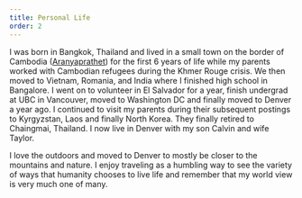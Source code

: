 ```yaml
---
title: Personal Life
order: 2
---
```

I was born in Bangkok, Thailand and lived in a small town on the border of Cambodia ([Aranyaprathet](https://en.wikipedia.org/wiki/Aranyaprathet)) for the first 6 years of life while my parents worked with Cambodian refugees during the Khmer Rouge crisis. We then moved to Vietnam, Romania, and India where I finished high school in Bangalore. I went on to volunteer in El Salvador for a year, finish undergrad at UBC in Vancouver, moved to Washington DC and finally moved to Denver a year ago. I continued to visit my parents during their subsequent postings to Kyrgyzstan, Laos and finally North Korea. They finally retired to Chaingmai, Thailand. I now live in Denver with my son Calvin and wife Taylor. 

I love the outdoors and moved to Denver to mostly be closer to the mountains and nature. I enjoy traveling as a humbling way to see the variety of ways that humanity chooses to live life and remember that my world view is very much one of many.
